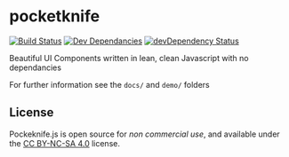 pocketknife
===========

[![Build Status](https://travis-ci.org/sw4/pocketknife.svg)](https://travis-ci.org/sw4/pocketknife)
[![Dev Dependancies](https://david-dm.org/sw4/pocketknife.png)](https://david-dm.org/sw4/pocketknife)
[![devDependency Status](https://david-dm.org/sw4/pocketknife/dev-status.svg)](https://david-dm.org/sw4/pocketknife#info=devDependencies)

Beautiful UI Components written in lean, clean Javascript with no dependancies

For further information see the `docs/` and `demo/` folders

License
----

Pockeknife.js is open source for *non commercial use*, and available under the [CC BY-NC-SA 4.0](http://creativecommons.org/licenses/by-nc-sa/4.0/) license.
